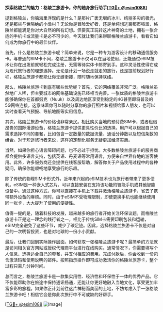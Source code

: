 **探索格陵兰的魅力：格陵兰旅游卡，你的随身旅行助手[[TG💪+ @esim1088](https://t.me/s/esim1088)]**

提到格陵兰，你脑海里浮现的是什么？是那片广袤无垠的冰川、绚丽多彩的极光，还是那些与世隔绝的小渔村？无论你是冒险爱好者，还是单纯想逃离都市喧嚣，格陵兰都能满足你对大自然的所有幻想。但要真正玩转这片神奇的土地，拥有一张合适的手机卡或流量卡是必不可少的。今天就让我们来聊聊格陵兰旅游卡，看看它如何成为你旅行中的最佳伙伴。

首先，什么是格陵兰旅游卡呢？简单来说，它是一种专为游客设计的移动通信服务卡。与普通的SIM卡不同，格陵兰旅游卡不仅可以在当地使用，还能通过eSIM技术让你在出发前就轻松完成注册，无需等待实体卡邮寄到手。这种灵活性使得它成为现代旅行者的理想选择。无论是计划一场说走就走的旅行，还是提前规划好行程，格陵兰旅游卡都能让你无缝衔接，随时随地保持联络。

那么，格陵兰旅游卡到底有哪些优势呢？首先，它的网络覆盖非常广泛。格陵兰虽然地广人稀，但主要城市的网络基础设施已经相当完善。一张优质的格陵兰旅游卡能够确保你在首都努克（Nuuk）以及周边地区享受到稳定的4G甚至即将普及的5G网络连接。这意味着你可以随时分享你的旅行照片和视频给家人朋友，也可以实时查看天气预报、导航地图等实用信息。

其次，格陵兰旅游卡的价格也非常亲民。相比购买当地的预付费SIM卡，或者租借昂贵的国际漫游设备，格陵兰旅游卡提供更具性价比的选择。用户可以根据自己的需求选择不同的套餐，比如包含一定数量的数据流量、通话分钟数以及短信条数的组合。对于短途旅行者来说，这样的定制化服务无疑更加经济实惠。

当然，如果你担心语言障碍问题，也不必过于担忧。大多数格陵兰旅游卡的服务商都会提供多语言支持，包括英语、丹麦语等常用语言，方便来自世界各地的游客使用。此外，许多服务商还会提供在线客服帮助，解答你关于产品使用过程中的各种疑问，确保你能顺畅地享受旅行的乐趣。

除了传统的物理SIM卡形式外，近年来兴起的eSIM技术也为旅行者带来了更多便利。eSIM是一种嵌入式芯片，可以直接安装在支持该功能的智能手机或其他智能设备中。通过这种方式，你可以直接在手机上下载并激活格陵兰旅游卡，省去了携带额外设备的麻烦。同时，由于eSIM不受物理限制，即使更换手机也能继续使用同一张卡，大大提升了使用的便捷性。

值得一提的是，随着科技的发展，越来越多的旅行者开始关注环保议题。而格陵兰旅游卡正是这一理念的践行者之一。相比于传统SIM卡需要印刷包装和运输，eSIM完全避免了这些环节，减少了碳足迹。因此，选择格陵兰旅游卡不仅是对自己的一次明智投资，也是对地球的一份小小贡献。

最后，让我们回到实际操作层面。如何获取一张格陵兰旅游卡呢？最简单的方法就是访问相关官方网站或授权代理商平台进行在线购买。通常情况下，你需要填写个人信息、选择适合自己的套餐，并支付相应的费用。完成付款后，你会收到一份包含激活码和使用说明的邮件。按照指示操作即可成功激活你的格陵兰旅游卡，整个过程只需几分钟时间。

总而言之，格陵兰旅游卡是一款集实用性、经济性和环保性于一体的优秀产品。它不仅能帮助你在旅途中保持通讯畅通，还能让你更好地融入当地文化，享受更加丰富多彩的旅程。如果你正计划前往这片神秘而美丽的土地，不妨考虑入手一张格陵兰旅游卡吧！相信它会是你此次旅行中不可或缺的好帮手。

[[TG💪+ @esim1088](https://t.me/s/esim1088) ![Image](https://i.postimg.cc/4NQfJmqS/Snipaste-2025-05-13-00-14-12.png)]